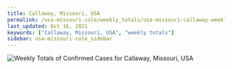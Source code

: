 ```yaml
---
title: Callaway, Missouri, USA
permalink: /usa-missouri-cole/weekly_totals/usa-missouri-callaway-weekly_totals.html
last_updated: Oct 16, 2021
keywords: ["Callaway, Missouri, USA", "weekly totals"]
sidebar: usa-missouri-cole_sidebar
---
```


![Weekly Totals of Confirmed Cases for Callaway, Missouri, USA](/covid_tracker/images/graphs/usa-missouri-callaway-weekly_totals_graph.png)
